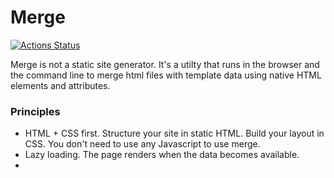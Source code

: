 # Merge

[![Actions Status](https://github.com/levinunnink/merge.js/workflows/Tests/badge.svg)](https://github.com/levinunnink/merge.js/actions)

Merge is not a static site generator. It's a utilty that runs in the browser and the command line to merge html files with template data using native HTML elements and attributes.  

### Principles

- HTML + CSS first. Structure your site in static HTML. Build your layout in CSS. You don't need to use any Javascript to use merge.
- Lazy loading. The page renders when the data becomes available.
- 

